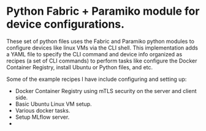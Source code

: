 # Python Fabric + Paramiko module for device configurations.
These set of python files uses the Fabric and Paramiko python modules to configure devices like linux VMs via the CLI shell. This implementation adds a YAML file to specify the CLI command and device info organized as recipes (a set of CLI commands) to perform tasks like configure the Docker Container Registry, install Ubuntu or Python files, and etc. 

Some of the example recipes I have include configuring and setting up:
- Docker Container Registry using mTLS security on the server and client side.
- Basic Ubuntu Linux VM setup.
- Various docker tasks.
- Setup MLflow server.
- 
